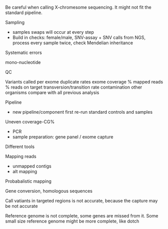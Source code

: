Be careful when calling X-chromesome sequencing. It might not fit the standard pipeline.

Sampling 
* samples swaps will occur at every step
* Build in checks: female/male, SNV-assay + SNV calls from NGS, process every sample twice, check Mendelian inheritance

Systematic errors

mono-nucleotide

QC

Variants called per exome
duplicate rates
exome coverage
% mapped reads
% reads on target
transversion/transition rate
contamination other organisms
compare with all previous analysis

Pipeline
* new pipeline/component
first re-run standard controls and samples

Uneven coverage-CG%
* PCR
* sample preparation: gene panel / exome capture

Different tools

Mapping reads
* unmapped contigs
* alt mapping

Probabalistic mapping

Gene conversion, homologous sequences

Call vatiants in targeted regions is not accurate, because the capture may be not accurate

Reference genome is not complete, some genes are missed from it. Some small size reference genome might be more complete, like dotch 

